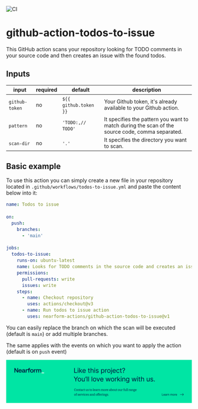 ![CI](https://github.com/nearform-actions/github-action-todos-to-issue/actions/workflows/ci.yml/badge.svg?event=push)

# github-action-todos-to-issue

This GitHub action scans your repository looking for TODO comments in your source code and then creates an issue with the found todos.

## Inputs

| input          | required | default               | description |
|----------------|----------|-----------------------|-------------|
| `github-token` | no       | `${{ github.token }}` | Your Github token, it's already available to your Github action. |
| `pattern`      | no       | `'TODO:,// TODO'`     | It specifies the pattern you want to match during the scan of the source code, comma separated. |
| `scan-dir`     | no       | `'.'`                 | It specifies the directory you want to scan. |

## Basic example

To use this action you can simply create a new file in your repository located in `.github/workflows/todos-to-issue.yml` and paste the content below into it:

```yaml
name: Todos to issue

on:
  push:
    branches:
      - 'main'

jobs:
  todos-to-issue:
    runs-on: ubuntu-latest
    name: Looks for TODO comments in the source code and creates an issue with the found TODOs
    permissions:
      pull-requests: write
      issues: write
    steps:
      - name: Checkout repository
        uses: actions/checkout@v3
      - name: Run todos to issue action
        uses: nearform-actions/github-action-todos-to-issue@v1
```

You can easily replace the branch on which the scan will be executed (default is `main`) or add multiple branches.

The same applies with the events on which you want to apply the action (default is on `push` event)

[![banner](https://raw.githubusercontent.com/nearform/.github/refs/heads/master/assets/os-banner-green.svg)](https://www.nearform.com/contact/?utm_source=open-source&utm_medium=banner&utm_campaign=os-project-pages)
